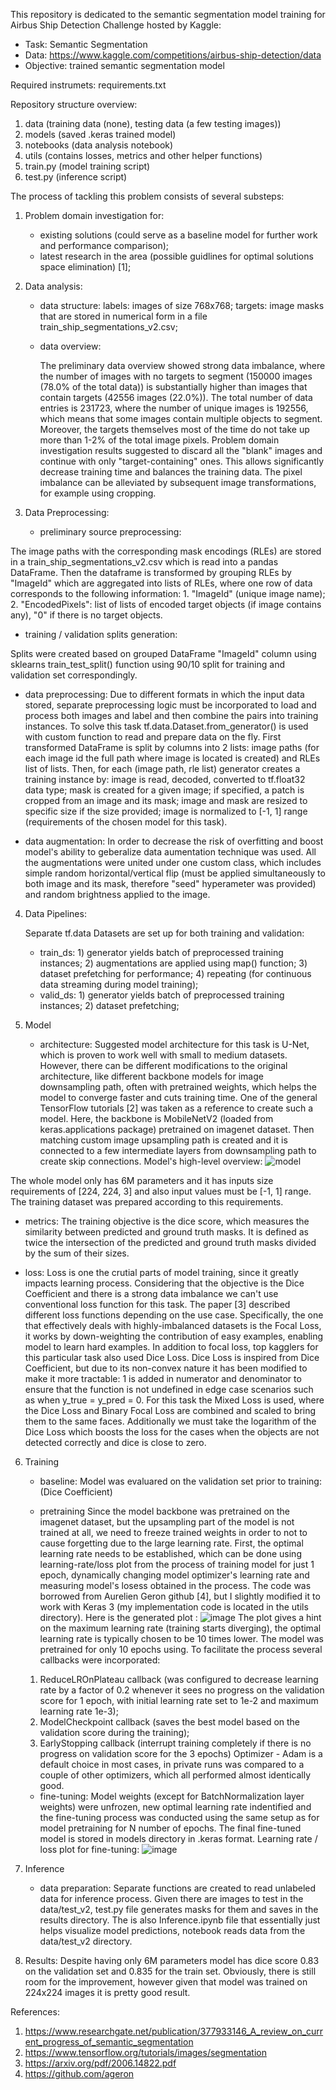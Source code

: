 This repository is dedicated to the semantic segmentation model training for Airbus Ship Detection Challenge hosted by Kaggle:
- Task: Semantic Segmentation
- Data: https://www.kaggle.com/competitions/airbus-ship-detection/data
- Objective: trained semantic segmentation model


Required instrumets: requirements.txt

Repository structure overview:
1. data (training data (none), testing data (a few testing images))
2. models (saved .keras trained model)
3. notebooks (data analysis notebook)
4. utils (contains losses, metrics and other helper functions)
5. train.py (model training script)
6. test.py (inference script)


The process of tackling this problem consists of several substeps:

1. Problem domain investigation for:
   - existing solutions (could serve as a baseline model for further work and performance comparison);
   - latest research in the area (possible guidlines for optimal solutions space elimination) [1];


2. Data analysis:
   - data structure:
     labels: images of size 768x768;
     targets: image masks that are stored in numerical form in a file train_ship_segmentations_v2.csv; 
   - data overview:

     The preliminary data overview showed strong data imbalance, where the number of images with no targets to segment (150000 images (78.0% of the total data)) is substantially higher than images that contain targets (42556 images (22.0%)). The total number of data entries is 231723, where the number of unique images is 192556, which means that some images contain multiple objects to segment. Moreover, the targets themselves most of the time do not take up more than 1-2% of the total image pixels. Problem domain investigation results suggested to discard all the "blank" images and continue with only "target-containing" ones. This allows significantly decrease training time and balances the training data. The pixel imbalance can be alleviated by subsequent image transformations, for example using cropping.


3. Data Preprocessing:
   - preliminary source preprocessing:

The image paths with the corresponding mask encodings (RLEs) are stored in a train_ship_segmentations_v2.csv which is read into a pandas DataFrame. Then the dataframe is transformed by grouping RLEs by "ImageId" which are aggregated into lists of RLEs, where one row of data corresponds to the following information:
        1. "ImageId" (unique image name);
        2. "EncodedPixels": list of lists of encoded target objects (if image contains any), "0" if there is no target objects.
        
   - training / validation splits generation:

Splits were created based on grouped DataFrame "ImageId" column using sklearns train_test_split() function using 90/10 split for training and validation set correspondingly.
  
   - data preprocessing:
Due to different formats in which the input data stored, separate preprocessing logic must be incorporated to load and process both images and label and then combine the pairs into training instances. To solve this task tf.data.Dataset.from_generator() is used with custom function to read and prepare data on the fly. First transformed DataFrame is split by columns into 2 lists: image paths (for each image id the full path where image is located is created) and RLEs list of lists. Then, for each (image path, rle list) generator creates a training instance by: image is read, decoded, converted to tf.float32 data type; mask is created for a given image; if specified, a patch is cropped from an image and its mask; image and mask are resized to specific size if the size provided; image is normalized to [-1, 1] range (requirements of the chosen model for this task).
     
   - data augmentation:
In order to decrease the risk of overfitting and boost model's ability to geberalize data aumentation technique was used. All the augmentations were united under one custom class, which includes simple random horizontal/vertical flip (must be applied simultaneously to both image and its mask, therefore "seed" hyperameter was provided) and random brightness applied to the image.
     

4. Data Pipelines:

   Separate tf.data Datasets are set up for both training and validation:
    - train_ds: 1) generator yields batch of preprocessed training instances; 2) augmentations are applied using map() function; 3) dataset prefetching for performance; 4) repeating (for continuous data streaming during model training);
    - valid_ds: 1) generator yields batch of preprocessed training instances; 2) dataset prefetching;

5. Model
   - architecture:
Suggested model architecture for this task is U-Net, which is proven to work well with small to medium datasets. However, there can be different modifications to the original architecture, like different backbone models for image downsampling path, often with pretrained weights, which helps the model to converge faster and cuts training time. One of the general TensorFlow tutorials [2] was taken as a reference to create such a model. Here, the backbone is MobileNetV2 (loaded from keras.applications package) pretrained on imagenet dataset. Then matching custom image upsampling path is created and it is connected to a few intermediate layers from downsampling path to create skip connections. Model's high-level overview:
     ![model](https://github.com/OMarchevska/airbus_ship_detection_challenge/assets/84033554/b0aa7f3f-8afd-4d33-b540-1e796946c46e)

The whole model only has 6M parameters and it has inputs size requirements of [224, 224, 3] and also input values must be [-1, 1] range. The training dataset was prepared according to this requirements.

   - metrics:
     The training objective is the dice score, which measures the similarity between predicted and ground truth masks. It is defined as twice the intersection of the predicted and ground truth masks divided by the sum of their sizes.
       
   - loss:
   Loss is one the crutial parts of model training, since it greatly impacts learning process. Considering that the objective is the Dice Coefficient and there is a strong data imbalance we can't use conventional loss function for this task. The paper [3] described different loss functions depending on the use case. Specifically, the one that effectively deals with highly-imbalanced datasets is the Focal Loss, it works by down-weighting the contribution of easy examples, enabling model to learn hard examples. In addition to focal loss, top kagglers for this particular task also used Dice Loss. Dice Loss is inspired from Dice Coefficient, but due to its non-convex nature it has been modified to make it more tractable: 1 is added in numerator and denominator to ensure that the function is not undefined in edge case scenarios such as when y_true = y_pred = 0.
For this task the Mixed Loss is used, where the Dice Loss and Binary Focal Loss are combined and scaled to bring them to the same faces. Additionally we must take the logarithm of the Dice Loss which boosts the loss for the cases when the objects are not detected correctly and dice is close to zero. 


6. Training
   - baseline:
     Model was evaluared on the validation set prior to training:      (Dice Coefficient)
     
   - pretraining
     Since the model backbone was pretrained on the imagenet dataset, but the upsampling part of the model is not trained at all, we need to freeze trained weights in order to not to cause forgetting due to the large learning rate. First, the optimal learning rate needs to be established, which can be done using learning-rate/loss plot from the process of training model for just 1 epoch, dynamically changing model optimizer's learning rate and measuring model's losess obtained in the process. The code was borrowed  from Aurelien Geron github [4], but I slightly modified it to work with Keras 3 (my implementation code is located in the utils directory). Here is the generated plot :
     ![image](https://github.com/OMarchevska/airbus_ship_detection_challenge/assets/84033554/0cc19dcd-8c20-4c5d-a865-9d097f62ac2e)
The plot gives a hint on the maximum learning rate (training starts diverging), the optimal learning rate is typically chosen to be 10 times lower. The model was pretrained for only 10 epochs using. To facilitate the process several callbacks were incorporated:
   1. ReduceLROnPlateau callback (was configured to decrease learning rate by a factor of 0.2 whenever it sees no progress on the validation score for 1 epoch, with initial learning rate set to 1e-2 and maximum learning rate 1e-3);
   2. ModelCheckpoint callback (saves the best model based on the validation score during the training);
   3. EarlyStopping callback (interrupt training completely if there is no progress on validation score for the 3 epochs)
Optimizer - Adam is a default choice in most cases, in private runs was compared to a couple of other optimizers, which all performed almost identically good.

   - fine-tuning:
     Model weights (except for BatchNormalization layer weights) were unfrozen, new optimal learning rate indentified and the fine-tuning process was conducted using the same setup as for model pretraining for N number of epochs. The final fine-tuned model is stored in models directory in .keras format.
     Learning rate / loss plot for fine-tuning:
     ![image](https://github.com/OMarchevska/airbus_ship_detection_challenge/assets/84033554/d9b14f6e-d7ca-434d-a45b-f8d01b62a2fb)

7. Inference
   - data preparation:
     Separate functions are created to read unlabeled data for inference process. Given there are images to test in the data/test_v2, test.py file generates masks for them and saves in the results directory. The is also Inference.ipynb file that essentially just helps visualize model predictions, notebook reads data from the data/test_v2 directory.


8. Results:
Despite having only 6M parameters model has dice score 0.83 on the validation set and 0.835 for the train set. Obviously, there is still room for the improvement, however given that model was trained on 224x224 images it is pretty good result.  







References:
1. https://www.researchgate.net/publication/377933146_A_review_on_current_progress_of_semantic_segmentation
2. https://www.tensorflow.org/tutorials/images/segmentation
3. https://arxiv.org/pdf/2006.14822.pdf
4. https://github.com/ageron
